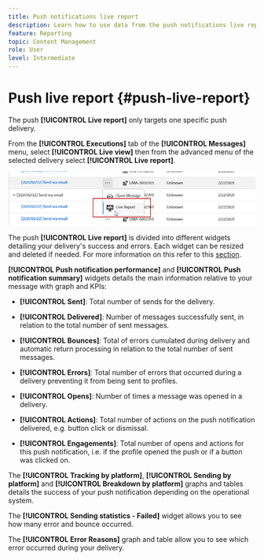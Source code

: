 ```yaml
---
title: Push notifications live report
description: Learn how to use data from the push notifications live report
feature: Reporting
topic: Content Management
role: User
level: Intermediate
---
```

# Push live report {#push-live-report}

The push **[!UICONTROL Live report]** only targets one specific push delivery. 

From the **[!UICONTROL Executions]** tab of the **[!UICONTROL Messages]** menu, select **[!UICONTROL Live view]** then from the advanced menu of the selected delivery select **[!UICONTROL Live report]**.

![](../assets/live_report_2.png)

The push **[!UICONTROL Live report]** is divided into different widgets detailing your delivery's success and errors. Each widget can be resized and deleted if needed. For more information on this refer to this [section](live-report.md#modify-dashboard).

**[!UICONTROL Push notification performance]** and **[!UICONTROL Push notification summary]** widgets details the main information relative to your message with graph and KPIs:

* **[!UICONTROL Sent]**: Total number of sends for the delivery.

* **[!UICONTROL Delivered]**: Number of messages successfully sent, in relation to the total number of sent messages.

* **[!UICONTROL Bounces]**: Total of errors cumulated during delivery and automatic return processing in relation to the total number of sent messages.

* **[!UICONTROL Errors]**: Total number of errors that occurred during a delivery preventing it from being sent to profiles.

* **[!UICONTROL Opens]**: Number of times a message was opened in a delivery.

* **[!UICONTROL Actions]**: Total number of actions on the push notification delivered, e.g. button click or dismissal.

* **[!UICONTROL Engagements]**: Total number of opens and actions for this push notification, i.e. if the profile opened the push or if a button was clicked on.

The **[!UICONTROL Tracking by platform]**, **[!UICONTROL Sending by platform]** and **[!UICONTROL Breakdown by platform]** graphs and tables details the success of your push notification depending on the operational system.

The **[!UICONTROL Sending statistics - Failed]** widget allows you to see how many error and bounce occurred.

The **[!UICONTROL Error Reasons]** graph and table allow you to see which error occurred during your delivery.
